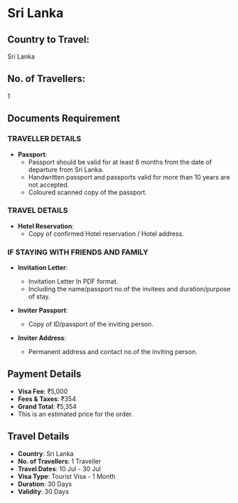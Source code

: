 # Sri Lanka

## Country to Travel:
Sri Lanka

## No. of Travellers:
1

## Documents Requirement

### TRAVELLER DETAILS

- **Passport**:
  - Passport should be valid for at least 6 months from the date of departure from Sri Lanka.
  - Handwritten passport and passports valid for more than 10 years are not accepted.
  - Coloured scanned copy of the passport.

### TRAVEL DETAILS

- **Hotel Reservation**:
  - Copy of confirmed Hotel reservation / Hotel address.

### IF STAYING WITH FRIENDS AND FAMILY

- **Invitation Letter**:
  - Invitation Letter In PDF format.
  - Including the name/passport no.of the invitees and duration/purpose of stay.

- **Inviter Passport**:
  - Copy of ID/passport of the inviting person.

- **Inviter Address**:
  - Permanent address and contact no.of the inviting person.

## Payment Details

- **Visa Fee**: ₹5,000
- **Fees & Taxes**: ₹354
- **Grand Total**: ₹5,354
- This is an estimated price for the order.

## Travel Details

- **Country**: Sri Lanka
- **No. of Travellers**: 1 Traveller
- **Travel Dates**: 10 Jul - 30 Jul
- **Visa Type**: Tourist Visa - 1 Month
- **Duration**: 30 Days
- **Validity**: 30 Days
